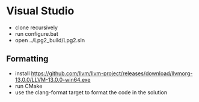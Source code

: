 # Visual Studio

* clone recursively
* run configure.bat
* open ../Lpg2_build/Lpg2.sln

## Formatting

* install https://github.com/llvm/llvm-project/releases/download/llvmorg-13.0.0/LLVM-13.0.0-win64.exe
* run CMake
* use the clang-format target to format the code in the solution
